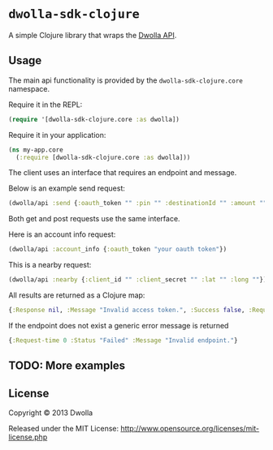 # `dwolla-sdk-clojure` 

A simple Clojure library that wraps the [Dwolla API](http://developers.dwolla.com).

## Usage

The main api functionality is provided by the
`dwolla-sdk-clojure.core` namespace.

Require it in the REPL:

```clojure
(require '[dwolla-sdk-clojure.core :as dwolla])
```

Require it in your application:

```clojure
(ns my-app.core
  (:require [dwolla-sdk-clojure.core :as dwolla]))
```

The client uses an interface that requires an endpoint and message.

Below is an example send request:

```clojure
(dwolla/api :send {:oauth_token "" :pin "" :destinationId "" :amount ""})
```

Both get and post requests use the same interface.

Here is an account info request:

```clojure
(dwolla/api :account_info {:oauth_token "your oauth token"})
```

This is a nearby request:

```clojure
(dwolla/api :nearby {:client_id "" :client_secret "" :lat "" :long ""})
```

All results are returned as a Clojure map:

```clojure
{:Response nil, :Message "Invalid access token.", :Success false, :Request-time 321 :Status 200}
```

If the endpoint does not exist a generic error message is returned

```clojure
{:Request-time 0 :Status "Failed" :Message "Invalid endpoint."}
```

## TODO: More examples


## License

Copyright © 2013 Dwolla

Released under the MIT License:
<http://www.opensource.org/licenses/mit-license.php>
